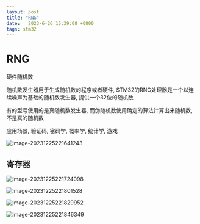 ```yaml
---
layout: post
title: "RNG" 
date:   2023-6-26 15:39:08 +0800
tags: stm32
---
```


# RNG

硬件随机数

随机数发生器用于生成随机数的程序或者硬件, STM32的RNG处理器是一个以连续噪声为基础的随机数发生器, 提供一个32位的随机数

有的型号使用的是真随机数发生器, 而伪随机数使用确定的算法计算出来随机数, 不是真的随机数

应用场景, 验证码, 密码学, 概率学, 统计学, 游戏

![image-20231225221641243](https://picture-01-1316374204.cos.ap-beijing.myqcloud.com/image/202312252216464.png)

## 寄存器

![image-20231225221724098](https://picture-01-1316374204.cos.ap-beijing.myqcloud.com/image/202312252217128.png)

![image-20231225221801528](https://picture-01-1316374204.cos.ap-beijing.myqcloud.com/image/202312252218572.png)

![image-20231225221829952](https://picture-01-1316374204.cos.ap-beijing.myqcloud.com/image/202312252218006.png)

![image-20231225221846349](https://picture-01-1316374204.cos.ap-beijing.myqcloud.com/image/202312252218398.png)

